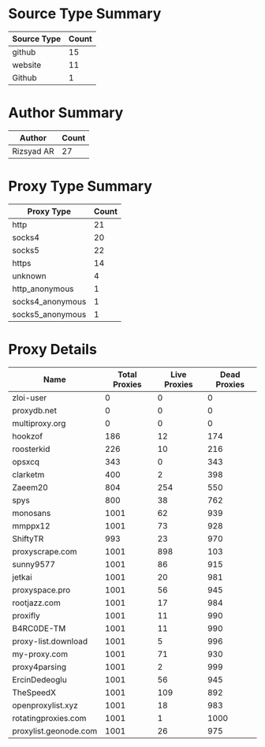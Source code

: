 # Source Type Summary

| Source Type | Count |
|-------------|-------|
| github | 15 |
| website | 11 |
| Github | 1 |


# Author Summary

| Author | Count |
|--------|-------|
| Rizsyad AR | 27 |


# Proxy Type Summary

| Proxy Type | Count |
|------------|-------|
| http | 21 |
| socks4 | 20 |
| socks5 | 22 |
| https | 14 |
| unknown | 4 |
| http_anonymous | 1 |
| socks4_anonymous | 1 |
| socks5_anonymous | 1 |


# Proxy Details

| Name | Total Proxies | Live Proxies | Dead Proxies |
|------|---------------|--------------|---------------|
| zloi-user | 0 | 0 | 0 |
| proxydb.net | 0 | 0 | 0 |
| multiproxy.org | 0 | 0 | 0 |
| hookzof | 186 | 12 | 174 |
| roosterkid | 226 | 10 | 216 |
| opsxcq | 343 | 0 | 343 |
| clarketm | 400 | 2 | 398 |
| Zaeem20 | 804 | 254 | 550 |
| spys | 800 | 38 | 762 |
| monosans | 1001 | 62 | 939 |
| mmppx12 | 1001 | 73 | 928 |
| ShiftyTR | 993 | 23 | 970 |
| proxyscrape.com | 1001 | 898 | 103 |
| sunny9577 | 1001 | 86 | 915 |
| jetkai | 1001 | 20 | 981 |
| proxyspace.pro | 1001 | 56 | 945 |
| rootjazz.com | 1001 | 17 | 984 |
| proxifly | 1001 | 11 | 990 |
| B4RC0DE-TM | 1001 | 11 | 990 |
| proxy-list.download | 1001 | 5 | 996 |
| my-proxy.com | 1001 | 71 | 930 |
| proxy4parsing | 1001 | 2 | 999 |
| ErcinDedeoglu | 1001 | 56 | 945 |
| TheSpeedX | 1001 | 109 | 892 |
| openproxylist.xyz | 1001 | 18 | 983 |
| rotatingproxies.com | 1001 | 1 | 1000 |
| proxylist.geonode.com | 1001 | 26 | 975 |

